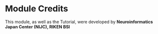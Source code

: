 # Module Credits

This module, as well as the Tutorial, were developed by **Neuroinformatics Japan Center \(NIJC\), RIKEN BSI**

